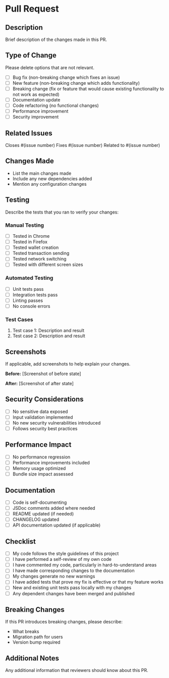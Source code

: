 # Pull Request

## Description
Brief description of the changes made in this PR.

## Type of Change
Please delete options that are not relevant.

- [ ] Bug fix (non-breaking change which fixes an issue)
- [ ] New feature (non-breaking change which adds functionality)
- [ ] Breaking change (fix or feature that would cause existing functionality to not work as expected)
- [ ] Documentation update
- [ ] Code refactoring (no functional changes)
- [ ] Performance improvement
- [ ] Security improvement

## Related Issues
Closes #(issue number)
Fixes #(issue number)
Related to #(issue number)

## Changes Made
- List the main changes made
- Include any new dependencies added
- Mention any configuration changes

## Testing
Describe the tests that you ran to verify your changes:

### Manual Testing
- [ ] Tested in Chrome
- [ ] Tested in Firefox
- [ ] Tested wallet creation
- [ ] Tested transaction sending
- [ ] Tested network switching
- [ ] Tested with different screen sizes

### Automated Testing
- [ ] Unit tests pass
- [ ] Integration tests pass
- [ ] Linting passes
- [ ] No console errors

### Test Cases
1. Test case 1: Description and result
2. Test case 2: Description and result

## Screenshots
If applicable, add screenshots to help explain your changes.

**Before:**
[Screenshot of before state]

**After:**
[Screenshot of after state]

## Security Considerations
- [ ] No sensitive data exposed
- [ ] Input validation implemented
- [ ] No new security vulnerabilities introduced
- [ ] Follows security best practices

## Performance Impact
- [ ] No performance regression
- [ ] Performance improvements included
- [ ] Memory usage optimized
- [ ] Bundle size impact assessed

## Documentation
- [ ] Code is self-documenting
- [ ] JSDoc comments added where needed
- [ ] README updated (if needed)
- [ ] CHANGELOG updated
- [ ] API documentation updated (if applicable)

## Checklist
- [ ] My code follows the style guidelines of this project
- [ ] I have performed a self-review of my own code
- [ ] I have commented my code, particularly in hard-to-understand areas
- [ ] I have made corresponding changes to the documentation
- [ ] My changes generate no new warnings
- [ ] I have added tests that prove my fix is effective or that my feature works
- [ ] New and existing unit tests pass locally with my changes
- [ ] Any dependent changes have been merged and published

## Breaking Changes
If this PR introduces breaking changes, please describe:
- What breaks
- Migration path for users
- Version bump required

## Additional Notes
Any additional information that reviewers should know about this PR.